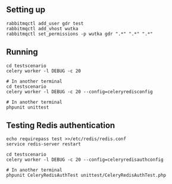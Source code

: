 ## Setting up

	rabbitmqctl add_user gdr test
	rabbitmqctl add_vhost wutka
	rabbitmqctl set_permissions -p wutka gdr ".*" ".*" ".*"

## Running

	cd testscenario
	celery worker -l DEBUG -c 20

	# In another terminal
	cd testscenario
	celery worker -l DEBUG -c 20 --config=celeryredisconfig

	# In another terminal
	phpunit unittest

## Testing Redis authentication
	echo requirepass test >>/etc/redis/redis.conf
	service redis-server restart

	cd testscenario
	celery worker -l DEBUG -c 20 --config=celeryredisauthconfig

	# In another terminal
	phpunit CeleryRedisAuthTest unittest/CeleryRedisAuthTest.php
